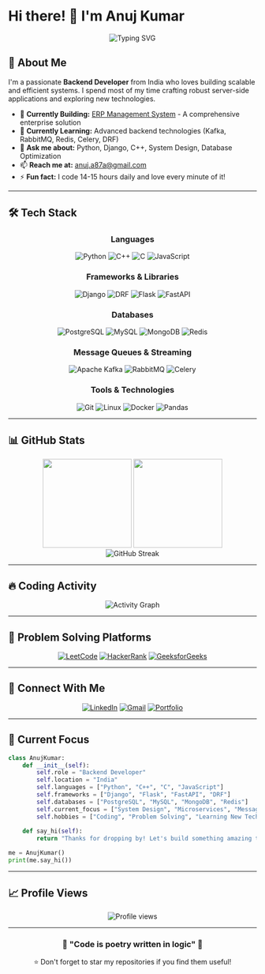 # Hi there! 👋 I'm Anuj Kumar

<div align="center">
  <img src="https://readme-typing-svg.herokuapp.com?font=Fira+Code&weight=500&size=28&duration=3000&pause=1000&color=58A6FF&center=true&vCenter=true&width=600&lines=Backend+Developer;Python+Enthusiast;Problem+Solver;Always+Learning+New+Things" alt="Typing SVG" />
</div>

## 🚀 About Me

I'm a passionate **Backend Developer** from India who loves building scalable and efficient systems. I spend most of my time crafting robust server-side applications and exploring new technologies.

- 🔭 **Currently Building:** [ERP Management System](https://myerp-8shi.onrender.com) - A comprehensive enterprise solution
- 🌱 **Currently Learning:** Advanced backend technologies (Kafka, RabbitMQ, Redis, Celery, DRF)
- 💬 **Ask me about:** Python, Django, C++, System Design, Database Optimization
- 📫 **Reach me at:** anuj.a87a@gmail.com
- ⚡ **Fun fact:** I code 14-15 hours daily and love every minute of it!

---

## 🛠️ Tech Stack

<div align="center">

### Languages
![Python](https://img.shields.io/badge/Python-3776AB?style=for-the-badge&logo=python&logoColor=white)
![C++](https://img.shields.io/badge/C++-00599C?style=for-the-badge&logo=c%2B%2B&logoColor=white)
![C](https://img.shields.io/badge/C-A8B9CC?style=for-the-badge&logo=c&logoColor=black)
![JavaScript](https://img.shields.io/badge/JavaScript-F7DF1E?style=for-the-badge&logo=javascript&logoColor=black)

### Frameworks & Libraries
![Django](https://img.shields.io/badge/Django-092E20?style=for-the-badge&logo=django&logoColor=green)
![DRF](https://img.shields.io/badge/Django_REST-ff1709?style=for-the-badge&logo=django&logoColor=white)
![Flask](https://img.shields.io/badge/Flask-000000?style=for-the-badge&logo=flask&logoColor=white)
![FastAPI](https://img.shields.io/badge/FastAPI-009688?style=for-the-badge&logo=fastapi&logoColor=white)

### Databases
![PostgreSQL](https://img.shields.io/badge/PostgreSQL-316192?style=for-the-badge&logo=postgresql&logoColor=white)
![MySQL](https://img.shields.io/badge/MySQL-4479A1?style=for-the-badge&logo=mysql&logoColor=white)
![MongoDB](https://img.shields.io/badge/MongoDB-47A248?style=for-the-badge&logo=mongodb&logoColor=white)
![Redis](https://img.shields.io/badge/Redis-DC382D?style=for-the-badge&logo=redis&logoColor=white)

### Message Queues & Streaming
![Apache Kafka](https://img.shields.io/badge/Apache_Kafka-231F20?style=for-the-badge&logo=apache-kafka&logoColor=white)
![RabbitMQ](https://img.shields.io/badge/RabbitMQ-FF6600?style=for-the-badge&logo=rabbitmq&logoColor=white)
![Celery](https://img.shields.io/badge/Celery-37B24D?style=for-the-badge&logo=celery&logoColor=white)

### Tools & Technologies
![Git](https://img.shields.io/badge/Git-F05032?style=for-the-badge&logo=git&logoColor=white)
![Linux](https://img.shields.io/badge/Linux-FCC624?style=for-the-badge&logo=linux&logoColor=black)
![Docker](https://img.shields.io/badge/Docker-2496ED?style=for-the-badge&logo=docker&logoColor=white)
![Pandas](https://img.shields.io/badge/Pandas-150458?style=for-the-badge&logo=pandas&logoColor=white)

</div>

---

## 📊 GitHub Stats

<div align="center">
  <img height="180em" src="https://github-readme-stats.vercel.app/api?username=anujpandey12345&show_icons=true&theme=github_dark&include_all_commits=true&count_private=true&hide_border=true"/>
  <img height="180em" src="https://github-readme-stats.vercel.app/api/top-langs/?username=anujpandey12345&layout=compact&langs_count=8&theme=github_dark&hide_border=true"/>
</div>

<div align="center">
  <img src="https://github-readme-streak-stats.herokuapp.com/?user=anujpandey12345&theme=github-dark-blue&hide_border=true" alt="GitHub Streak"/>
</div>

---

## 🔥 Coding Activity

<!--START_SECTION:waka-->
<!--END_SECTION:waka-->

<div align="center">
  <img src="https://github-readme-activity-graph.vercel.app/graph?username=anujpandey12345&theme=github-compact&hide_border=true&area=true" alt="Activity Graph"/>
</div>

---

## 🎯 Problem Solving Platforms

<div align="center">

[![LeetCode](https://img.shields.io/badge/LeetCode-FFA116?style=for-the-badge&logo=leetcode&logoColor=black)](https://www.leetcode.com/anujpandey61687)
[![HackerRank](https://img.shields.io/badge/HackerRank-00EA64?style=for-the-badge&logo=hackerrank&logoColor=black)](https://www.hackerrank.com/anujpandey61687)
[![GeeksforGeeks](https://img.shields.io/badge/GeeksforGeeks-298D46?style=for-the-badge&logo=geeksforgeeks&logoColor=white)](https://auth.geeksforgeeks.org/user/anujpandey12345)

</div>

---

## 🤝 Connect With Me

<div align="center">

[![LinkedIn](https://img.shields.io/badge/LinkedIn-0077B5?style=for-the-badge&logo=linkedin&logoColor=white)](https://linkedin.com/in/connectanujkumar)
[![Gmail](https://img.shields.io/badge/Gmail-D14836?style=for-the-badge&logo=gmail&logoColor=white)](mailto:anuj.a87a@gmail.com)
[![Portfolio](https://img.shields.io/badge/Portfolio-000000?style=for-the-badge&logo=About.me&logoColor=white)](https://myerp-8shi.onrender.com)

</div>

---

## 🎯 Current Focus

```python
class AnujKumar:
    def __init__(self):
        self.role = "Backend Developer"
        self.location = "India"
        self.languages = ["Python", "C++", "C", "JavaScript"]
        self.frameworks = ["Django", "Flask", "FastAPI", "DRF"]
        self.databases = ["PostgreSQL", "MySQL", "MongoDB", "Redis"]
        self.current_focus = ["System Design", "Microservices", "Message Queues"]
        self.hobbies = ["Coding", "Problem Solving", "Learning New Tech"]
    
    def say_hi(self):
        return "Thanks for dropping by! Let's build something amazing together! 🚀"

me = AnujKumar()
print(me.say_hi())
```

---

## 📈 Profile Views

<div align="center">
  <img src="https://komarev.com/ghpvc/?username=anujpandey12345&label=Profile%20views&color=0e75b6&style=flat" alt="Profile views" />
</div>

---

<div align="center">
  <h3>💫 "Code is poetry written in logic" 💫</h3>
  <p>⭐ Don't forget to star my repositories if you find them useful!</p>
</div>
